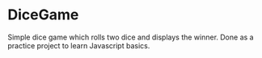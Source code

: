 # DiceGame
Simple dice game which rolls two dice and displays the winner. Done as a practice project to learn Javascript basics.
